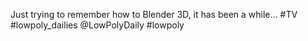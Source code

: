 Just trying to remember how to Blender 3D, it has been a while... #TV #lowpoly_dailies @LowPolyDaily #lowpoly 
